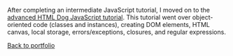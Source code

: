 After completing an intermediate JavaScript tutorial, I moved on to the  [advanced HTML Dog JavaScript tutorial](https://htmldog.com/guides/javascript/advanced/). This tutorial went over object-oriented code (classes and instances), creating DOM elements, HTML canvas, local storage, errors/exceptions, closures, and regular expressions.   
  
[Back to portfolio](https://timblakel.github.io/)  